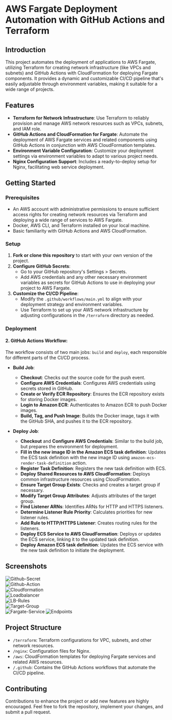 # AWS Fargate Deployment Automation with GitHub Actions and Terraform

## Introduction

This project automates the deployment of applications to AWS Fargate, utilizing Terraform for creating network infrastructure (like VPCs and subnets) and GitHub Actions with CloudFormation for deploying Fargate components. It provides a dynamic and customizable CI/CD pipeline that's easily adjustable through environment variables, making it suitable for a wide range of projects.

## Features

- **Terraform for Network Infrastructure**: Use Terraform to reliably provision and manage AWS network resources such as VPCs, subnets, and IAM role.
- **GitHub Actions and CloudFormation for Fargate**: Automate the deployment of AWS Fargate services and related components using GitHub Actions in conjunction with AWS CloudFormation templates.
- **Environment Variable Configuration**: Customize your deployment settings via environment variables to adapt to various project needs.
- **Nginx Configuration Support**: Includes a ready-to-deploy setup for Nginx, facilitating web service deployment.

## Getting Started

### Prerequisites

- An AWS account with administrative permissions to ensure sufficient access rights for creating network resources via Terraform and deploying a wide range of services to AWS Fargate.
- Docker, AWS CLI, and Terraform installed on your local machine.
- Basic familiarity with GitHub Actions and AWS CloudFormation.

### Setup

1. **Fork or clone this repository** to start with your own version of the project.
2. **Configure GitHub Secrets**:
   - Go to your GitHub repository's Settings > Secrets.
   - Add AWS credentials and any other necessary environment variables as secrets for GitHub Actions to use in deploying your project to AWS Fargate.
3. **Customize the CI/CD Pipeline**:
   - Modify the `.github/workflows/main.yml` to align with your deployment strategy and environment variables.
   - Use Terraform to set up your AWS network infrastructure by adjusting configurations in the `/terraform` directory as needed.

### Deployment

#### 2. **GitHub Actions Workflow**:

The workflow consists of two main jobs: `build` and `deploy`, each responsible for different parts of the CI/CD process.

- **Build Job**:
  - **Checkout**: Checks out the source code for the push event.
  - **Configure AWS Credentials**: Configures AWS credentials using secrets stored in GitHub.
  - **Create or Verify ECR Repository**: Ensures the ECR repository exists for storing Docker images.
  - **Login to Amazon ECR**: Authenticates to Amazon ECR to push Docker images.
  - **Build, Tag, and Push Image**: Builds the Docker image, tags it with the GitHub SHA, and pushes it to the ECR repository.

- **Deploy Job**:
  - **Checkout** and **Configure AWS Credentials**: Similar to the build job, but prepares the environment for deployment.
  - **Fill in the new image ID in the Amazon ECS task definition**: Updates the ECS task definition with the new image ID using `amazon-ecs-render-task-definition` action.
  - **Register Task Definition**: Registers the new task definition with ECS.
  - **Deploy Shared Resources to AWS CloudFormation**: Deploys common infrastructure resources using CloudFormation.
  - **Ensure Target Group Exists**: Checks and creates a target group if necessary.
  - **Modify Target Group Attributes**: Adjusts attributes of the target group.
  - **Find Listener ARNs**: Identifies ARNs for HTTP and HTTPS listeners.
  - **Determine Listener Rule Priority**: Calculates priorities for new listener rules.
  - **Add Rule to HTTP/HTTPS Listener**: Creates routing rules for the listeners.
  - **Deploy ECS Service to AWS CloudFormation**: Deploys or updates the ECS service, linking it to the updated task definition.
  - **Deploy Amazon ECS task definition**: Updates the ECS service with the new task definition to initiate the deployment.

## Screenshots
![Github-Secret](https://drive.google.com/thumbnail?id=1FEAr0y0H2nd3A4Hh1nTXfr02Qft6Ul5J&sz=w1000)  
![Github-Action](https://drive.google.com/thumbnail?id=1FscD56NgZ1ad26-UnebtkiNzH_f1vuLf&sz=w1000)  
![Cloudformation](https://drive.google.com/thumbnail?id=1gLqH_2FWLv6UWcOV9SUIXC_FNtE0mJuY&sz=w1000)  
![Loadbalancer](https://drive.google.com/thumbnail?id=1iYPKC3qZvmFbrKwkpJhCIiY427yMBwZ5&sz=w1000)  
![LB-Rules](https://drive.google.com/thumbnail?id=1IXp5HD0bzsfra0EwK9JtQ353YwWuYu-F&sz=w1000)   
![Target-Group](https://drive.google.com/thumbnail?id=1dqiR4E7N12aXwpbB085ByO03ke848wgl&sz=w1000)  
![Fargate-Service](https://drive.google.com/thumbnail?id=1cnpPUEhBsvm3sqGTJyCNOTQcLZ91THjy&sz=w1000)
![Endpoints](https://drive.google.com/thumbnail?id=1-mVmTkMBtXTJc5vH-Hb7cfgqGohj2lvf&sz=w1000) 


## Project Structure

- `/terraform`: Terraform configurations for VPC, subnets, and other network resources.
- `/nginx`: Configuration files for Nginx.
- `/aws`: CloudFormation templates for deploying Fargate services and related AWS resources.
- `/.github`: Contains the GitHub Actions workflows that automate the CI/CD pipeline.

## Contributing

Contributions to enhance the project or add new features are highly encouraged. Feel free to fork the repository, implement your changes, and submit a pull request.



